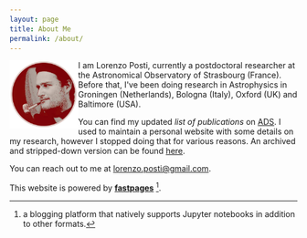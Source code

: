 ```yaml
---
layout: page
title: About Me
permalink: /about/
---
```


<p><img src="../images/LP_round.png" style="height:120px;width:120px;float:left;"/>
I am Lorenzo Posti, currently a postdoctoral researcher at the Astronomical Observatory
of Strasbourg (France). Before that, I've been doing research in Astrophysics in
Groningen (Netherlands), Bologna (Italy), Oxford (UK) and Baltimore (USA).
</p>

You can find my updated *list of publications* on [ADS](https://ui.adsabs.harvard.edu/user/libraries/fCiUp3W_T7qXYNboezCKAg). I used to maintain a personal website with some details
on my research, however I stopped doing that for various reasons. An archived and
stripped-down version can be found [here](https://web.archive.org/web/20210624122158/http://astro.u-strasbg.fr/~posti/).

You can reach out to me at [lorenzo.posti@gmail.com](mailto:lorenzo.posti@gmail.com).

This website is powered by **[fastpages](https://github.com/fastai/fastpages)** [^1].



[^1]:a blogging platform that natively supports Jupyter notebooks in addition to other formats.
